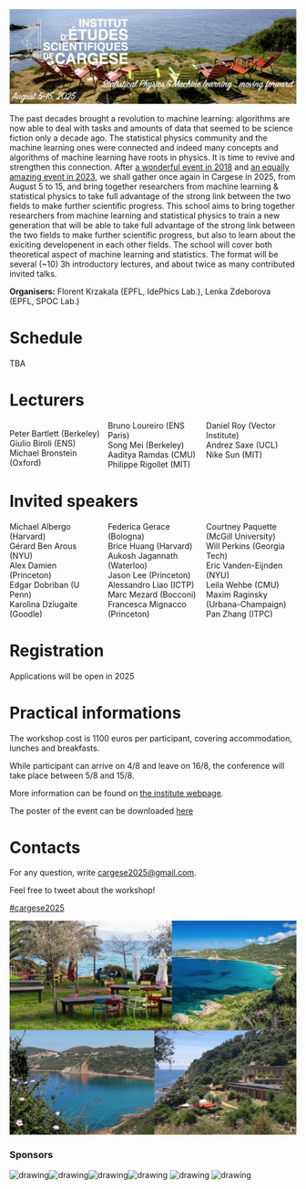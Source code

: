 ![program](Cargese2025.jpg)

The past decades brought a revolution to machine learning: algorithms are now able to deal with tasks and amounts of data that seemed to be science fiction only a decade ago. The statistical physics community and the machine learning ones were connected and indeed many concepts and algorithms of machine learning have roots in physics. It is time to revive and strengthen this connection. After [a wonderful event in 2018](https://krzakala.github.io/cargese.io/) and  [an equally amazing event in 2023](https://cargese2023.github.io/), we shall gather once again in Cargese in 2025, from August 5 to 15, and bring together researchers from machine learning & statistical physics to take full advantage of the strong link between the two fields to make further scientific progress. This school aims to bring together researchers from machine learning and statistical physics to train a new generation that will be able to take full advantage of the strong link between the two fields to make further scientific progress, but also to learn about the exiciting developenent in each other fields. The school will cover both theoretical aspect of machine learning and statistics. The format will be several (~10) 3h introductory lectures, and about twice as many contributed invited talks.

__Organisers:__  Florent Krzakala (EPFL, IdePhics Lab.), Lenka Zdeborova (EPFL, SPOC Lab.) 

# Schedule

TBA

# Lecturers

<div style="column-count: 3;">

Peter Bartlett (Berkeley)<br>
Giulio Biroli (ENS)<be>
Michael Bronstein (Oxford)<br>
Bruno Loureiro (ENS Paris)<br>
Song Mei (Berkeley)<br>
Aaditya Ramdas (CMU)<br>
Philippe Rigollet (MIT)<br>
Daniel Roy (Vector Institute)<br>
Andrez Saxe (UCL)<br>
Nike Sun (MIT)<be>

</div>

# Invited speakers

<div style="column-count: 3;">
Michael Albergo (Harvard)<br>
Gérard Ben Arous (NYU)<br>
Alex Damien (Princeton)<br>
Edgar Dobriban (U Penn)<br>
Karolina Dziugaite (Goodle)<br>
Federica	Gerace (Bologna)<br>
Brice Huang (Harvard)<br>
Aukosh Jagannath (Waterloo)<br>  
Jason Lee (Princeton)<br>
Alessandro Liao (ICTP)<br>
Marc Mezard (Bocconi)<br>
Francesca Mignacco (Princeton)<br>
Courtney Paquette (McGill University)<br>
Will Perkins (Georgia Tech)<br>           
Eric 	Vanden-Eijnden	(NYU)<br>
Leila Wehbe (CMU)<br> 
Maxim Raginsky (Urbana-Champaign)<br>
Pan Zhang (ITPC)<br>
</div>

# Registration

Applications will be open in 2025

<!-- The selection of the participants will take place in the days following the deadline (31st March 2025).  -->

# Practical informations

The workshop cost is 1100 euros per participant, covering accommodation, lunches and breakfasts. 

While participant can arrive on 4/8 and leave on 16/8, the conference will take place between 5/8 and 15/8.

More information can be found on [the institute webpage](https://iesc.universita.corsica/?lang=en).

The poster of the event can be downloaded [here](Affiche-Krzakala-2023.pdf)

# Contacts

For any question, write [cargese2025@gmail.com](mailto:cargese2025@gmail.com).

Feel free to tweet about the workshop! 

<a href="https://twitter.com/intent/tweet?button_hashtag=cargese2025&ref_src=twsrc%5Etfw" class="twitter-hashtag-button" data-show-count="false"> #cargese2025</a><script async src="https://platform.twitter.com/widgets.js" charset="utf-8"></script>


<!-- # Organization Committee:
Florent Krzakala (EPFL, IdePhics Lab.), Lenka Zdeborova (EPFL, SPOC Lab.)
           -->
<!-- <a href="https://twitter.com/intent/tweet?button_hashtag=cargese2025&ref_src=twsrc%5Etfw" class="twitter-hashtag-button" data-show-count="false">Tweet #cargese2023</a><script async src="https://platform.twitter.com/widgets.js" charset="utf-8"></script> -->


![program](cargese.jpg)


### Sponsors

<img src="https://leshouches2022.github.io/img/logo_CFM.jpg" alt="drawing" width="200"/><img src="https://www.myscience.ch/var/myscience/image/logo/snf_banner_fr.svg" alt="drawing" width="200"/><img src="https://anr.fr/typo3conf/ext/anr_skin/Resources/Public/assets/img/anr-logo-2021.png" alt="drawing" width="150"/><img src="https://upload.wikimedia.org/wikipedia/commons/f/f4/Logo_EPFL.svg" alt="drawing" width="150"/>
<img src="https://www.ipht.fr/Images/astImg/674/logo-ipht-couleur.png" alt="drawing" width="100"/>
<img src="https://www.cnrs.fr/themes/custom/cnrs/logo.svg" alt="drawing" width="75"/>

